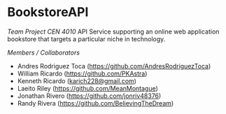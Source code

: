 # BookstoreAPI

*Team Project CEN 4010*
API Service supporting an online web application bookstore that targets a particular niche in technology. 

*Members / Collaborators*

- Andres Rodriguez Toca (https://github.com/AndresRodriguezToca)
- William Ricardo (https://github.com/PKAstra)
- Kenneth Ricardo (karich228@gmail.com)
- Laeito Riley (https://github.com/MeanMontague)
- Jonathan Rivero (https://github.com/jonriv48376)
- Randy Rivera (https://github.com/BelievingTheDream)
